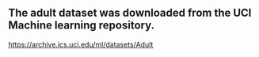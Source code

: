 ## The adult dataset was downloaded from the UCI Machine learning repository.

https://archive.ics.uci.edu/ml/datasets/Adult
